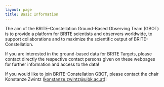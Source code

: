 ```yaml
---
layout: page
title: Basic Information
---
```


The aim of the BRITE-Constellation Ground-Based Observing Team (GBOT) is
to provide a platform for BRITE scientists and observers worldwide, to
support collaborations and to maximize the scientific output of BRITE-Constellation.

If you are interested in the ground-based data for BRITE Targets, please
contact directly the respective contact persons given on these webpages
for further information and access to the data!

If you would like to join BRITE-Constellation GBOT, please contact the
chair Konstanze Zwintz (konstanze.zwintz@uibk.ac.at)!